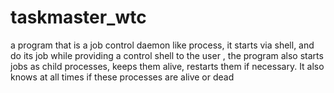 # taskmaster_wtc
a program that is a job control daemon like process, it starts via shell, and do its job while providing a control shell to the user , the program also starts jobs as child processes, keeps them alive, restarts them if necessary. It also knows at all times if these processes are alive or dead
